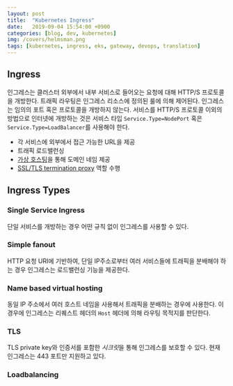 ```yaml
---
layout: post
title:  "Kubernetes Ingress"
date:   2019-09-04 15:54:00 +0900
categories: [blog, dev, kubernetes]
img: /covers/helmsman.png
tags: [kubernetes, ingress, eks, gateway, devops, translation]
---
```


## Ingress

인그레스는 클러스터 외부에서 내부 서비스로 들어오는 요청에 대해 HTTP/S 프로토콜을 개방한다. 트래픽 라우팅은 인그레스 리소스에 정의된 룰에 의해 제어된다. 인그레스는 임의의 포트 혹은 프로토콜을 개방하지 않는다. 서비스를 HTTP/S 프로토콜 이외의 방법으로 인터넷에 개방하는 것은 서비스 타입 `Service.Type=NodePort` 혹은 `Service.Type=LoadBalancer`를 사용해야 한다.

* 각 서비스에 외부에서 접근 가능한 URL을 제공
* 트래픽 로드밸런싱
* [가상 호스팅](https://ko.wikipedia.org/wiki/%EA%B0%80%EC%83%81_%ED%98%B8%EC%8A%A4%ED%8C%85)을 통해 도메인 네임 제공
* [SSL/TLS termination proxy](https://en.wikipedia.org/wiki/TLS_termination_proxy) 역할 수행

## Ingress Types

### Single Service Ingress

단일 서비스를 개방하는 경우 어떤 규칙 없이 인그레스를 사용할 수 있다.

### Simple fanout

HTTP 요청 URI에 기반하여, 단일 IP주소로부터 여러 서비스들에 트래픽을 분배해야 하는 경우 인그레스는 로드밸런싱 기능을 제공한다.

### Name based virtual hosting

동일 IP 주소에서 여러 호스트 네임을 사용해서 트래픽을 분배하는 경우에 사용한다. 이 경우에 인그레스는 리퀘스트 헤더의 `Host` 헤더에 의해 라우팅 목적지를 판단한다.

### TLS

TLS private key와 인증서를 포함한 *시크릿*을 통해 인그레스를 보호할 수 있다. 현재 인그레스는 443 포트만 지원하고 있다.

### Loadbalancing
